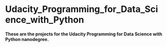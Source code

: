 # Udacity_Programming_for_Data_Science_with_Python
#### These are the projects for the Udacity Programming for Data Science with Python nanodegree.
